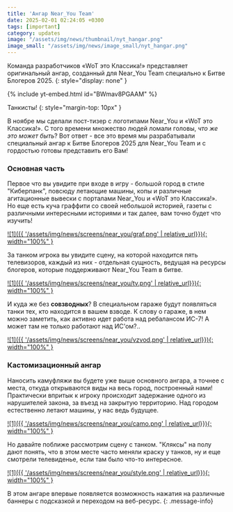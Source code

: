 ```yaml
---
title: 'Ангар Near_You Team'
date: 2025-02-01 02:24:05 +0300
tags: [important]
category: updates
image: "/assets/img/news/thumbnail/nyt_hangar.png"
image_small: "/assets/img/news/image_small/nyt_hangar.png"
---
```

Команда разработчиков «WoT это Классика!» представляет оригинальный ангар, созданный для Near_You Team специально к Битве Блогеров 2025.
{: style="display: none" }

{% include yt-embed.html id="BWmav8PGAAM" %}

Танкисты!
{: style="margin-top: 10px" }

В ноябре мы сделали пост-тизер с логотипами Near_You и «WoT это Классика!». С того времени множество людей ломали головы, *что же это может быть*? Вот ответ - все это время мы разрабатывали специальный ангар к Битве Блогеров 2025 для Near_You Team и с гордостью готовы представить его Вам!

### Основная часть

Первое что вы увидите при входе в игру - большой город в стиле "Киберпанк", повсюду летающие машины, копы и различные агитационные вывески с порталами Near_You и «WoT это Классика!». Но еще есть куча граффити со своей небольшой историей, газеты с различными интересными историями и так далее, вам точно будет что изучить!

[![1]({{ '/assets/img/news/screens/near_you/graf.png' | relative_url}}){: width="100%" }](/assets/img/news/screens/near_you/graf.png)

За танком игрока вы увидите сцену, на которой находится пять телевизоров, каждый из них - отдельная сущность, ведущая на ресурсы блогеров, которые поддерживают Near_You Team в битве.

[![1]({{ '/assets/img/news/screens/near_you/tv.png' | relative_url}}){: width="100%" }](/assets/img/news/screens/near_you/tv.png)

И куда же без **совзводных**? В специальном гараже будут появляться танки тех, кто находится в вашем взводе. К слову о гараже, в нем можно заметить, как активно идет работа над ребалансом ИС-7! А может там не только работают над ИС'ом?..

[![1]({{ '/assets/img/news/screens/near_you/vzvod.png' | relative_url}}){: width="100%" }](/assets/img/news/screens/near_you/vzvod.png)

### Кастомизационный ангар

Наносить камуфляжи вы будете уже выше основного ангара, а точнее с места, откуда открываются виды на весь город, построенный нами! Практически впритык к игроку происходит задержание одного из нарушителей закона, за въезд на закрытую территорию. Над городом естественно летают машины, у нас ведь будущее.

[![1]({{ '/assets/img/news/screens/near_you/camo.png' | relative_url}}){: width="100%" }](/assets/img/news/screens/near_you/camo.png)

Но давайте поближе рассмотрим сцену с танком. "Кляксы" на полу дают понять, что в этом месте часто меняли краску у танков, ну и еще смотрели телевиденье, если там было что-то интересное. 

[![1]({{ '/assets/img/news/screens/near_you/style.png' | relative_url}}){: width="100%" }](/assets/img/news/screens/near_you/style.png)

В этом ангаре впервые появляется возможность нажатия на различные баннеры с подсказкой и переходом на веб-ресурс.
{: .message-info}
